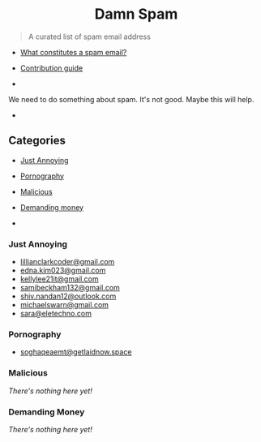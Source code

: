 <h1 align="center">Damn Spam</h1>

> A curated list of spam email address

- [What constitutes a spam email?](spam.md)
- [Contribution guide](contributing.md)

-

We need to do something about spam. It's not good. Maybe this will help.

-

## Categories
- [Just Annoying](#just-annoying)
- [Pornography](#pornography)
- [Malicious](#malicious)
- [Demanding money](#demanind-money)

-

### Just Annoying
- [lillianclarkcoder@gmail.com](lillianclarkcoder@gmail.com)
- [edna.kim023@gmail.com](edna.kim023@gmail.com)
- [kellylee21it@gmail.com](kellylee21it@gmail.com)
- [samibeckham132@gmail.com](samibeckham132@gmail.com)
- [shiv.nandan12@outlook.com](shiv.nandan12@outlook.com)
- [michaelswarn@gmail.com](michaelswarn@gmail.com)
- [sara@eletechno.com](Sara@eletechno.com)

### Pornography
- [soghaqeaemt@getlaidnow.space](soghaqeaemt@getlaidnow.space)

### Malicious
*There's nothing here yet!*

### Demanding Money
*There's nothing here yet!*
